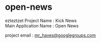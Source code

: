 open-news
=========
ezteztzet
Project Name : Kick News  
Main Application Name : Open News

project email : mr_haves@googlegroups.com
